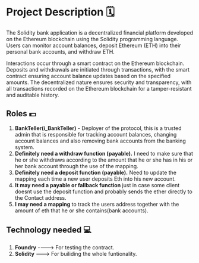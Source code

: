 # Project Description 🗓

The Solidity bank application is a decentralized financial platform developed on the Ethereum blockchain using the Solidity programming language. Users can monitor account balances, deposit Ethereum (ETH) into their personal bank accounts, and withdraw ETH. 

Interactions occur through a smart contract on the Ethereum blockchain. Deposits and withdrawals are initiated through transactions, with the smart contract ensuring account balance updates based on the specified amounts. The decentralized nature ensures security and transparency, with all transactions recorded on the Ethereum blockchain for a tamper-resistant and auditable history. 

## Roles 💵

1. **BankTeller(i_BankTeller)** - Deployer of the protocol, this is a trusted admin that is responsible for tracking account balances, changing account balances and also removing bank accounts from the banking system.
2. **Definitely need a withdraw function (payable).** I need to make sure that he or she withdraws according to the amount that he or she has in his or her bank account through the use of the mapping.
3. **Definitely need a deposit function (payable).** Need to update the mapping each time a new user deposits Eth into his new account.
4. **It may need a payable or fallback function** just in case some client doesnt use the deposit function and probably sends the ether directly to the Contact address.
5. **I may need a mapping** to track the users address together with the amount of eth that he or she contains(bank accounts).

## Technology needed 💻
1. **Foundry** ----> For testing the contract.
2. **Solidity** ---> For builiding the whole funtionality.